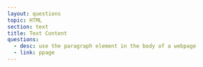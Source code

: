 ```yaml
---
layout: questions
topic: HTML
section: text
title: Text Content
questions:
  - desc: use the paragraph element in the body of a webpage
  - link: ppage  
---
```

